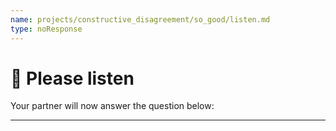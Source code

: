 ```yaml
---
name: projects/constructive_disagreement/so_good/listen.md
type: noResponse
---
```


# 🚫 Please listen

Your partner will now answer the question below:

---
